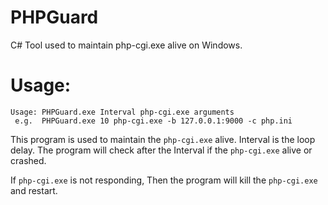# PHPGuard
C# Tool used to maintain php-cgi.exe alive on Windows.

# Usage:
```
Usage: PHPGuard.exe Interval php-cgi.exe arguments
 e.g.  PHPGuard.exe 10 php-cgi.exe -b 127.0.0.1:9000 -c php.ini
```

This program is used to maintain the `php-cgi.exe` alive. Interval is the loop delay. The program will check after the Interval if the `php-cgi.exe` alive or crashed.

If `php-cgi.exe` is not responding, Then the program will kill the `php-cgi.exe` and restart.
